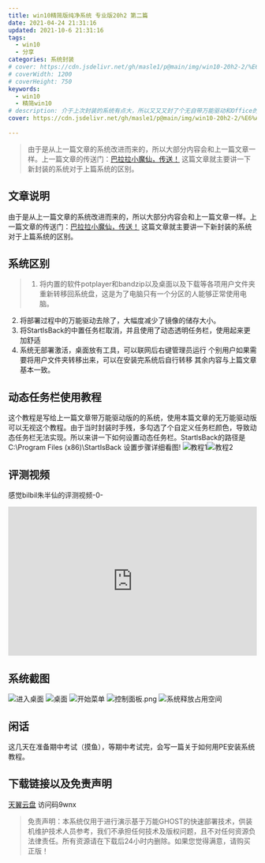 ```yaml
---
title: win10精简版纯净系统 专业版20h2 第二篇
date: 2021-04-24 21:31:16
updated: 2021-10-6 21:31:16
tags: 
  - win10
  - 分享
categories: 系统封装
# cover: https://cdn.jsdelivr.net/gh/masle1/p@main/img/win10-20h2-2/%E6%A1%8C%E9%9D%A2.png
# coverWidth: 1200
# coverHeight: 750
keywords: 
  - win10
  - 精简win10
# description: 介于上次封装的系统有点大，所以又又又封了个无自带万能驱动和Office的大小只有3.14G
cover: https://cdn.jsdelivr.net/gh/masle1/p@main/img/win10-20h2-2/%E6%A1%8C%E9%9D%A2.png
 
---
```

<!-- ![WIN10](https://cdn.jsdelivr.net/gh/masle1/p@main/img/win10-20h2-2/%E6%A1%8C%E9%9D%A2.png) -->

> 由于是从上一篇文章的系统改进而来的，所以大部分内容会和上一篇文章一样。上一篇文章的传送门：[巴拉拉小魔仙，传送！](https://masle.top/share/win10-20h2/)
这篇文章就主要讲一下新封装的系统对于上篇系统的区别。

<!-- more -->

## 文章说明
由于是从上一篇文章的系统改进而来的，所以大部分内容会和上一篇文章一样。上一篇文章的传送门：[巴拉拉小魔仙，传送！](https://masle.top/share/win10-20h2/)
这篇文章就主要讲一下新封装的系统对于上篇系统的区别。
## 系统区别
<div class="info">

> 1. 将内置的软件potplayer和bandzip以及桌面以及下载等各项用户文件夹重新转移回系统盘，这是为了电脑只有一个分区的人能够正常使用电脑。
2. 将部署过程中的万能驱动去除了，大幅度减少了镜像的储存大小。
3. 将StartIsBack的中置任务栏取消，并且使用了动态透明任务栏，使用起来更加舒适
4. 系统无部署激活，桌面放有工具，可以联网后右键管理员运行
 个别用户如果需要将用户文件夹转移出来，可以在安装完系统后自行转移
  其余内容与上篇文章基本一致。

</div>

## 动态任务栏使用教程
这个教程是写给上一篇文章带万能驱动版的的系统，使用本篇文章的无万能驱动版可以无视这个教程。由于当时封装时手残，多勾选了个自定义任务栏颜色，导致动态任务栏无法实现。所以来讲一下如何设置动态任务栏。StartlsBack的路径是C:\Program Files (x86)\StartIsBack 设置步骤详细看图! ![教程1](https://cdn.jsdelivr.net/gh/masle1/p@main/img/win10-20h2-2/startlsback%E5%8A%A8%E6%80%81%E4%BB%BB%E5%8A%A1%E6%A0%8F%E6%95%99%E7%A8%8B1.png)![教程2](https://cdn.jsdelivr.net/gh/masle1/p@main/img/win10-20h2-2/%E5%8A%A8%E6%80%81%E4%BB%BB%E5%8A%A1%E6%A0%8F%E6%95%99%E7%A8%8B2.png)
## 评测视频
感觉bilbil朱半仙的评测视频-0-

<div style="position: relative; padding: 30% 45%;">
<iframe style="position: absolute; width: 100%; height: 100%; left: 0; top: 0;" src="https://player.bilibili.com/player.html?cid=328989925&aid=247772916&page=1&as_wide=1&high_quality=1&danmaku=0" frameborder="no" scrolling="no"></iframe>
</div>

## 系统截图

![进入桌面](https://cdn.jsdelivr.net/gh/masle1/p@main/img/win10-20h2-2/%E8%BF%9B%E5%85%A5%E6%A1%8C%E9%9D%A2.png)
![桌面](https://cdn.jsdelivr.net/gh/masle1/p@main/img/win10-20h2-2/%E6%A1%8C%E9%9D%A2.png)
![开始菜单](https://cdn.jsdelivr.net/gh/masle1/p@main/img/win10-20h2-2/%E7%B3%BB%E7%BB%9F%E5%BC%80%E5%A7%8B%E8%8F%9C%E5%8D%95.png)
![控制面板.png](https://cdn.jsdelivr.net/gh/masle1/p@main/img/win10-20h2-2/%E6%8E%A7%E5%88%B6%E9%9D%A2%E6%9D%BF.png)
![系统释放占用空间](https://cdn.jsdelivr.net/gh/masle1/p@main/img/win10-20h2-2/%E7%B3%BB%E7%BB%9F%E9%87%8A%E6%94%BE%E5%8D%A0%E7%94%A8%E7%A9%BA%E9%97%B4.png)

## 闲话
这几天在准备期中考试（摸鱼），等期中考试完，会写一篇关于如何用PE安装系统教程。
## 下载链接以及免责声明
[天翼云盘](https://cloud.189.cn/t/jymQrij6NJJv) 访问码9wnx
<div class="danger">

> 免责声明：本系统仅用于进行演示基于万能GHOST的快速部署技术，供装机维护技术人员参考，我们不承担任何技术及版权问题，且不对任何资源负法律责任。所有资源请在下载后24小时内删除。如果您觉得满意，请购买正版！

</div> 
